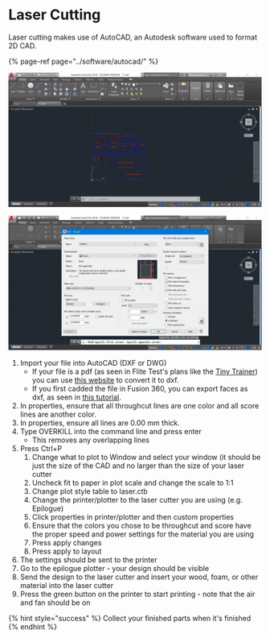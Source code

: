 # Laser Cutting

Laser cutting makes use of AutoCAD, an Autodesk software used to format 2D CAD.

{% page-ref page="../software/autocad/" %}

![Flite Test&apos;s Tiny Trainer CAD in AutoCAD](../.gitbook/assets/autocad.JPG)

![Printing view for AutoCAD](../.gitbook/assets/autocadprint.JPG)

1. Import your file into AutoCAD \(DXF or DWG\)
   * If your file is a pdf \(as seen in Flite Test's plans like the [Tiny Trainer](https://s3.amazonaws.com/plans.flitetest.com/stonekap/FT-Mini%20TinyTrainer-plans.pdf)\) you can use [this website](https://www.zamzar.com/convert/pdf-to-dxf/) to convert it to dxf.
   * If you first cadded the file in Fusion 360, you can export faces as dxf, as seen in [this tutorial](https://knowledge.autodesk.com/support/fusion-360/learn-explore/caas/sfdcarticles/sfdcarticles/Converting-Fusion-360-to-DWG-or-DXF.html).
2. In properties, ensure that all throughcut lines are one color and all score lines are another color.
3. In properties, ensure all lines are 0.00 mm thick.
4. Type OVERKILL into the command line and press enter
   * This removes any overlapping lines
5. Press Ctrl+P
   1. Change what to plot to Window and select your window \(it should be just the size of the CAD and no larger than the size of your laser cutter
   2. Uncheck fit to paper in plot scale and change the scale to 1:1
   3. Change plot style table to laser.ctb
   4. Change the printer/plotter to the laser cutter you are using \(e.g. Epilogue\)
   5. Click properties in printer/plotter and then custom properties
   6. Ensure that the colors you chose to be throughcut and score have the proper speed and power settings for the material you are using
   7. Press apply changes
   8. Press apply to layout
6. The settings should be sent to the printer
7. Go to the epilogue plotter - your design should be visible
8. Send the design to the laser cutter and insert your wood, foam, or other material into the laser cutter
9. Press the green button on the printer to start printing - note that the air and fan should be on

{% hint style="success" %}
Collect your finished parts when it's finished
{% endhint %}

